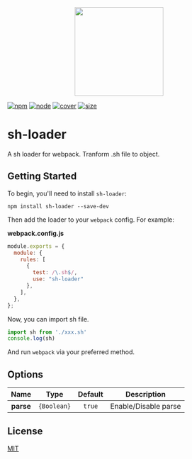 <div align="center">
  <a href="https://github.com/webpack/webpack">
    <img width="200" height="200" src="https://webpack.js.org/assets/icon-square-big.svg">
  </a>
</div>

[![npm][npm]][npm-url]
[![node][node]][node-url]
[![cover][cover]][cover-url]
[![size][size]][size-url]
# sh-loader

A sh loader for webpack. Tranform .sh file to object.

## Getting Started

To begin, you'll need to install `sh-loader`:

```console
npm install sh-loader --save-dev
```

Then add the loader to your `webpack` config. For example:

**webpack.config.js**

```js
module.exports = {
  module: {
    rules: [
      {
        test: /\.sh$/,
        use: "sh-loader"
      },
    ],
  },
};
```

Now, you can import sh file.
```js
import sh from './xxx.sh'
console.log(sh)
```

And run `webpack` via your preferred method.

## Options

|      Name         |      Type      |     Default    |  Description    |
| :---------------: | :------------: | :------------: | -------------   |
| **parse**         |   `{Boolean}`  |   `true`       | Enable/Disable parse|  

## License

[MIT](./LICENSE)

[npm]: https://img.shields.io/npm/v/sh-loader.svg
[npm-url]: https://npmjs.com/package/sh-loader
[node]: https://img.shields.io/node/v/sh-loader.svg
[node-url]: https://nodejs.org
[node-ci]: https://github.com/qinhua/sh-loader/actions/workflows/node.js.yml/badge.svg?event=status
[cover]: https://codecov.io/gh/qinhua/sh-loader/branch/main/graph/badge.svg?token=KSB3Z41HLW
[cover-url]: https://codecov.io/gh/qinhua/sh-loader
[size]: https://packagephobia.now.sh/badge?p=sh-loader
[size-url]: https://packagephobia.now.sh/result?p=sh-loader